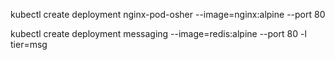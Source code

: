 kubectl create deployment nginx-pod-osher --image=nginx:alpine --port 80

kubectl create deployment messaging --image=redis:alpine --port 80 -l tier=msg
